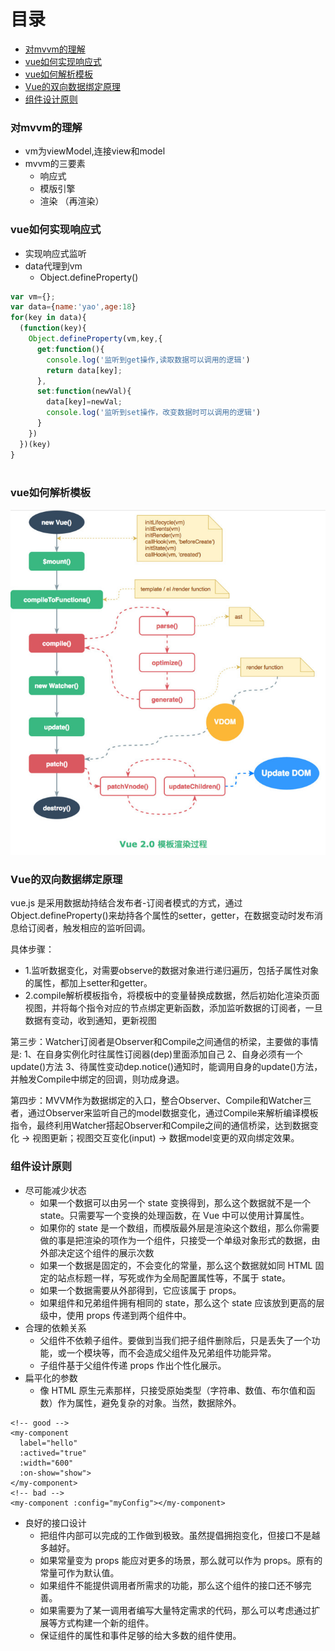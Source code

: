 # 目录
- [对mvvm的理解](#对mvvm的理解)
- [vue如何实现响应式](#vue如何实现响应式)
- [vue如何解析模板](#vue如何解析模板)
- [Vue的双向数据绑定原理](#Vue的双向数据绑定原理)
- [组件设计原则](#组件设计原则)

### 对mvvm的理解
- vm为viewModel,连接view和model
- mvvm的三要素
  - 响应式
  - 模版引擎
  - 渲染 （再渲染）

### vue如何实现响应式
- 实现响应式监听
- data代理到vm
  - Object.defineProperty()
```js
var vm={};
var data={name:'yao',age:18}
for(key in data){
  (function(key){
    Object.defineProperty(vm,key,{
      get:function(){
        console.log('监听到get操作,读取数据可以调用的逻辑')
        return data[key];
      },
      set:function(newVal){
        data[key]=newVal;
        console.log('监听到set操作，改变数据时可以调用的逻辑')
      }
    })
  })(key)
}
            
```

### vue如何解析模板

![compile](./images/compile.jpg)

### Vue的双向数据绑定原理

  vue.js 是采用数据劫持结合发布者-订阅者模式的方式，通过Object.defineProperty()来劫持各个属性的setter，getter，在数据变动时发布消息给订阅者，触发相应的监听回调。

具体步骤：

- 1.监听数据变化，对需要observe的数据对象进行递归遍历，包括子属性对象的属性，都加上setter和getter。
- 2.compile解析模板指令，将模板中的变量替换成数据，然后初始化渲染页面视图，并将每个指令对应的节点绑定更新函数，添加监听数据的订阅者，一旦数据有变动，收到通知，更新视图

第三步：Watcher订阅者是Observer和Compile之间通信的桥梁，主要做的事情是:
1、在自身实例化时往属性订阅器(dep)里面添加自己
2、自身必须有一个update()方法
3、待属性变动dep.notice()通知时，能调用自身的update()方法，并触发Compile中绑定的回调，则功成身退。

第四步：MVVM作为数据绑定的入口，整合Observer、Compile和Watcher三者，通过Observer来监听自己的model数据变化，通过Compile来解析编译模板指令，最终利用Watcher搭起Observer和Compile之间的通信桥梁，达到数据变化 -> 视图更新；视图交互变化(input) -> 数据model变更的双向绑定效果。

### 组件设计原则
- 尽可能减少状态
  - 如果一个数据可以由另一个 state 变换得到，那么这个数据就不是一个 state。只需要写一个变换的处理函数，在 Vue 中可以使用计算属性。
  - 如果你的 state 是一个数组，而模版最外层是渲染这个数组，那么你需要做的事是把渲染的项作为一个组件，只接受一个单级对象形式的数据，由外部决定这个组件的展示次数
  - 如果一个数据是固定的，不会变化的常量，那么这个数据就如同 HTML 固定的站点标题一样，写死或作为全局配置属性等，不属于 state。
  - 如果一个数据需要从外部得到，它应该属于 props。
  - 如果组件和兄弟组件拥有相同的 state，那么这个 state 应该放到更高的层级中，使用 props 传递到两个组件中。
- 合理的依赖关系
  - 父组件不依赖子组件。要做到当我们把子组件删除后，只是丢失了一个功能，或一个模块等，而不会造成父组件及兄弟组件功能异常。
  - 子组件基于父组件传递 props 作出个性化展示。
- 扁平化的参数
  - 像 HTML 原生元素那样，只接受原始类型（字符串、数值、布尔值和函数）作为属性，避免复杂的对象。当然，数据除外。
```vue
<!-- good -->
<my-component
  label="hello"
  :actived="true"
  :width="600"
  :on-show="show">
</my-component>
<!-- bad -->
<my-component :config="myConfig"></my-component>
```
- 良好的接口设计
  - 把组件内部可以完成的工作做到极致。虽然提倡拥抱变化，但接口不是越多越好。
  - 如果常量变为 props 能应对更多的场景，那么就可以作为 props。原有的常量可作为默认值。
  - 如果组件不能提供调用者所需求的功能，那么这个组件的接口还不够完善。
  - 如果需要为了某一调用者编写大量特定需求的代码，那么可以考虑通过扩展等方式构建一个新的组件。
  - 保证组件的属性和事件足够的给大多数的组件使用。
 

